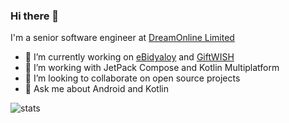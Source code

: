 
### Hi there 👋

I'm a senior software engineer at [DreamOnline Limited](https://dreamonline.com.bd/)

- 🔭 I’m currently working on [eBidyaloy](https://play.google.com/store/apps/details?id=com.dol.ebidyaloy) and [GiftWISH](https://play.google.com/store/apps/details?id=com.dol.giftwish)
- 🌱 I’m working with JetPack Compose and Kotlin Multiplatform
- 💞️ I’m looking to collaborate on open source projects
- 💬 Ask me about Android and Kotlin

![stats](https://github-readme-stats.vercel.app/api?username=imranhsn&hide=contribs&show_icons=true&include_all_commits=true&count_private=true)

<!---
imranhsn/imranhsn is a ✨ special ✨ repository because its `README.md` (this file) appears on your GitHub profile.
You can click the Preview link to take a look at your changes.
--->
